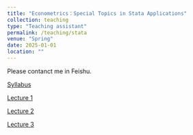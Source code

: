 ```yaml
---
title: "Econometrics：Special Topics in Stata Applications"
collection: teaching
type: "Teaching assistant"
permalink: /teaching/stata
venue: "Spring"
date: 2025-01-01
location: ""
---
```


Please contanct me in Feishu.

[Syllabus](http://xishanyu2.github.io/files/《计量经济学：Stata实验专题》教学大纲.pdf)

[Lecture 1]()

[Lecture 2]()

[Lecture 3]()
